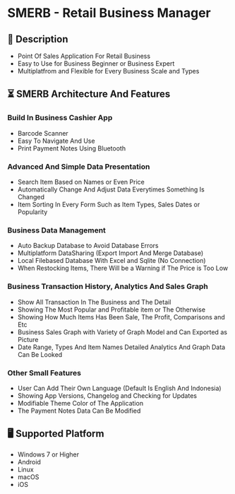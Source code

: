 # SMERB - Retail Business Manager

## 📝 Description
- Point Of Sales Application For Retail Business
- Easy to Use for Business Beginner or Business Expert
- Multiplatfrom and Flexible for Every Business Scale and Types

## ⏳ SMERB Architecture And Features 
### Build In Business Cashier App
- Barcode Scanner
- Easy To Navigate And Use
- Print Payment Notes Using Bluetooth
### Advanced And Simple Data Presentation
- Search Item Based on Names or Even Price
- Automatically Change And Adjust Data Everytimes Something Is Changed
- Item Sorting In Every Form Such as Item Types, Sales Dates or Popularity
### Business Data Management
- Auto Backup Database to Avoid Database Errors 
- Multiplatform DataSharing (Export Import And Merge Database)
- Local Filebased Database With Excel and Sqlite (No Connection)
- When Restocking Items, There Will be a Warning if The Price is Too Low
### Business Transaction History, Analytics And Sales Graph 
- Show All Transaction In The Business and The Detail
- Showing The Most Popular and Profitable item or The Otherwise
- Showing How Much Items Has Been Sale, The Profit, Comparisons and Etc
- Business Sales Graph with Variety of Graph Model and Can Exported as Picture
- Date Range, Types And Item Names Detailed Analytics And Graph Data Can Be Looked 
### Other Small Features
- User Can Add Their Own Language (Default Is English And Indonesia)
- Showing App Versions, Changelog and Checking for Updates
- Modifiable Theme Color of The Application 
- The Payment Notes Data Can Be Modified

## 🖥️ Supported Platform
- Windows 7 or Higher
- Android
- Linux
- macOS 
- iOS
